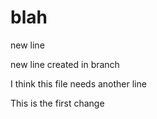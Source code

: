 # blah
 
new line

new line created in branch

I think this file needs another line

This is the first change
